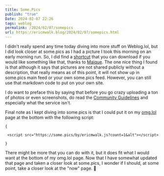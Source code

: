 ```yaml
---
title: Some.Pics
publish: "true"
Date: 2024-02-07 22:26
tags: weblog
permalink: /2024/02/07/somepics
url: https://ericmwalk.blog/2024/02/07/somepics.html
---
```


I didn't really spend any time today diving into more stuff on Weblog.lol, but I did look closer at some.pics as I had a picture I took this morning on an early morning run. So, I did find a [shortcut](https://discourse.lol/t/some-pics-ios-shortcut/186) that you can download if you would like something like that, thanks to [Maique](https://maique.omg.lol). The one nice thing I found is that although it says that pictures are not shared publicly without a description, that really means as of this point, it will not show up in some.pics main feed or your own some.pics feed. However, you can still use that markdown code to put on your own site.

I do want to preface this by saying that before you go crazy uploading a ton of photos or even screenshots, do read the [Community Guidelines](https://home.omg.lol/info/picture-sharing) and especially what the service isn't.

Final note as I kept diving into some.pics is that I could put it on my [omg.lol](https://ericmwalk.omg.lol) page at the bottom with the following script:

````
{

 <script src="https://some.pics/by/ericmwalk.js?count=1&alt"></script> 

}
````

There might be more that you can do with it, but it does fit what I would want at the bottom of my omg.lol page. Now that I have somewhat updated that page and taken a closer look at some.pics, I wonder if I should, at some point, take a closer look at the "now" page. 🤔
